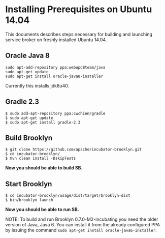 
# Installing Prerequisites on Ubuntu 14.04

This documents describes steps necessary for building and launching service broker on freshly installed Ubuntu 14.04.

## Oracle Java 8

```
sudo apt-add-repository ppa:webupd8team/java
sudo apt-get update
sudo apt-get install oracle-java8-installer
```

Currently this installs jdk8u40.

## Gradle 2.3

```
$ sudo add-apt-repository ppa:cwchien/gradle
$ sudo apt-get update
$ sudo apt-get install gradle-2.3
```

## Build Brooklyn

```
$ git clone https://github.com/apache/incubator-brooklyn.git
$ cd incubator-brooklyn/
$ mvn clean install -DskipTests
```

__Now you should be able to build SB.__

## Start Brooklyn

```
$ cd incubator-brooklyn/usage/dist/target/brooklyn-dist
$ bin/brooklyn launch
```

__Now you should be able to run SB.__

NOTE: To build and run Brooklyn 0.7.0-M2-incubating you need the older version of Java, Java 6. You can install it from the already configured PPA by issuing the command `sudo apt-get install oracle-java6-installer`.
